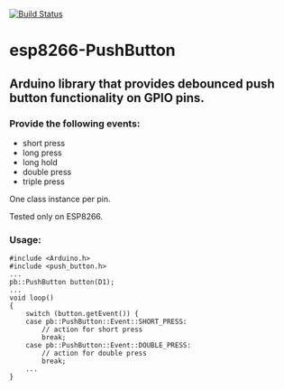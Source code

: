 [![Build Status](https://travis-ci.org/gerdmuller/esp8266-PushButton.svg?branch=master)](https://travis-ci.org/gerdmuller/esp8266-PushButton)

# esp8266-PushButton
## Arduino library that provides debounced push button functionality on GPIO pins.

### Provide the following events:
- short press
- long press
- long hold
- double press
- triple press

One class instance per pin.

Tested only on ESP8266.

### Usage:
````
#include <Arduino.h>
#include <push_button.h>
...
pb::PushButton button(D1);
...
void loop()
{
    switch (button.getEvent()) {
    case pb::PushButton::Event::SHORT_PRESS:
        // action for short press
        break;
    case pb::PushButton::Event::DOUBLE_PRESS:
        // action for double press
        break;
    ...
}
````
